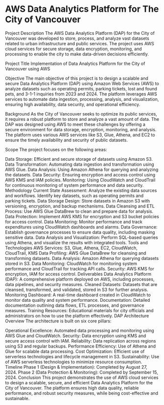 # AWS Data Analytics Platform for The City of Vancouver
Project Description
The AWS Data Analytics Platform (DAP) for the City of Vancouver was developed to store, process, and analyze vast datasets related to urban infrastructure and public services. The project uses AWS cloud services for secure storage, data encryption, monitoring, and processing to enable the city to make data-driven decisions efficiently.

Project Title
Implementation of Data Analytics Platform for the City of Vancouver using AWS

Objective
The main objective of this project is to design a scalable and secure Data Analytics Platform (DAP) using Amazon Web Services (AWS) to analyze datasets such as operating permits, parking tickets, lost and found pets, and 3-1-1 inquiries from 2023 and 2024. The platform leverages AWS services to automate data ingestion, processing, analysis, and visualization, ensuring high availability, data security, and operational efficiency.

Background
As the City of Vancouver seeks to optimize its public services, it requires a robust platform to store and analyze a vast amount of data. The DAP was designed using AWS to meet these challenges by offering a secure environment for data storage, encryption, monitoring, and analysis. The platform uses various AWS services like S3, Glue, Athena, and EC2 to ensure the timely availability and security of public datasets.

Scope
The project focuses on the following areas:

Data Storage: Efficient and secure storage of datasets using Amazon S3.
Data Transformation: Automating data ingestion and transformation using AWS Glue.
Data Analysis: Using Amazon Athena for querying and analyzing the datasets.
Data Security: Ensuring encryption and access control using AWS KMS and IAM policies.
Monitoring: Using CloudWatch and CloudTrail for continuous monitoring of system performance and data security.
Methodology
Current State Assessment:
Analyze the existing data sources and workflows.
Identify key datasets, such as operating permits and parking tickets.
Data Storage Design:
Store datasets in Amazon S3 with versioning, encryption, and backup mechanisms.
Data Cleansing and ETL Process:
Use AWS Glue DataBrew to clean and prepare data for analysis.
Data Protection:
Implement AWS KMS for encryption and S3 bucket policies for access control.
Data Monitoring:
Monitor performance and track expenditures using CloudWatch dashboards and alarms.
Data Governance:
Establish governance processes to ensure data quality, including masking sensitive data.
Data Analysis and Visualization:
Perform SQL-based queries using Athena, and visualize the results with integrated tools.
Tools and Technologies
AWS Services: S3, Glue, Athena, EC2, CloudWatch, CloudTrail, KMS
Data Profiling: AWS Glue DataBrew for cleansing and transforming datasets.
Data Analysis: Amazon Athena for querying datasets stored in S3.
Data Monitoring: CloudWatch for monitoring system performance and CloudTrail for tracking API calls.
Security: AWS KMS for encryption, IAM for access control.
Deliverables
Data Analytics Platform (DAP): A comprehensive platform deployed on AWS, including processes, data pipelines, and security measures.
Cleaned Datasets: Datasets that are cleansed, transformed, and validated, stored in S3 for further analysis.
Monitoring Dashboard: A real-time dashboard created in CloudWatch to monitor data quality and system performance.
Documentation: Detailed documentation outlining data flows, ETL processes, and governance measures.
Training Resources: Educational materials for city officials and administrators on how to use the platform effectively.
DAP Architecture Overview
The architecture is built on six core pillars:

Operational Excellence: Automated data processing and monitoring using AWS Glue and CloudWatch.
Security: Data encryption using KMS and secure access control with IAM.
Reliability: Data replication across regions using S3 and regular backups.
Performance Efficiency: Use of Athena and Glue for scalable data processing.
Cost Optimization: Efficient use of serverless technologies and lifecycle management in S3.
Sustainability: Use of AWS serverless technologies to minimize resource consumption.
Timeline
Phase 1 (Design & Implementation): Completed by August 27, 2024.
Phase 2 (Data Protection & Monitoring): Completed by September 15, 2024.
Conclusion
This project demonstrates the use of AWS cloud services to design a scalable, secure, and efficient Data Analytics Platform for the City of Vancouver. The platform ensures high data quality, reliable performance, and robust security measures, while being cost-effective and sustainable.
